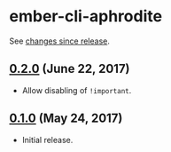 # ember-cli-aphrodite

See [changes since release][HEAD].

## [0.2.0][] (June 22, 2017)

* Allow disabling of `!important`.

## [0.1.0][] (May 24, 2017)

* Initial release.

[0.1.0]: https://github.com/IvyApp/ember-cli-aphrodite/tree/v0.1.0
[0.2.0]: https://github.com/IvyApp/ember-cli-aphrodite/compare/v0.1.0...v0.2.0
[HEAD]: https://github.com/IvyApp/ember-cli-aphrodite/compare/v0.2.0...master

